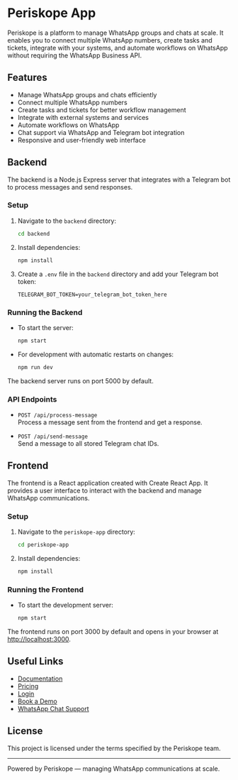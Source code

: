 # Periskope App

Periskope is a platform to manage WhatsApp groups and chats at scale. It enables you to connect multiple WhatsApp numbers, create tasks and tickets, integrate with your systems, and automate workflows on WhatsApp without requiring the WhatsApp Business API.

## Features

- Manage WhatsApp groups and chats efficiently
- Connect multiple WhatsApp numbers
- Create tasks and tickets for better workflow management
- Integrate with external systems and services
- Automate workflows on WhatsApp
- Chat support via WhatsApp and Telegram bot integration
- Responsive and user-friendly web interface

## Backend

The backend is a Node.js Express server that integrates with a Telegram bot to process messages and send responses.

### Setup

1. Navigate to the `backend` directory:

   ```bash
   cd backend
   ```

2. Install dependencies:

   ```bash
   npm install
   ```

3. Create a `.env` file in the `backend` directory and add your Telegram bot token:

   ```
   TELEGRAM_BOT_TOKEN=your_telegram_bot_token_here
   ```

### Running the Backend

- To start the server:

  ```bash
  npm start
  ```

- For development with automatic restarts on changes:

  ```bash
  npm run dev
  ```

The backend server runs on port 5000 by default.

### API Endpoints

- `POST /api/process-message`  
  Process a message sent from the frontend and get a response.

- `POST /api/send-message`  
  Send a message to all stored Telegram chat IDs.

## Frontend

The frontend is a React application created with Create React App. It provides a user interface to interact with the backend and manage WhatsApp communications.

### Setup

1. Navigate to the `periskope-app` directory:

   ```bash
   cd periskope-app
   ```

2. Install dependencies:

   ```bash
   npm install
   ```

### Running the Frontend

- To start the development server:

  ```bash
  npm start
  ```

The frontend runs on port 3000 by default and opens in your browser at [http://localhost:3000](http://localhost:3000).

## Useful Links

- [Documentation](https://docs.periskope.app/get-started/introduction)
- [Pricing](https://periskope.app/pricing)
- [Login](https://console.periskope.app/login)
- [Book a Demo](https://cal.com/team/periskope/demo)
- [WhatsApp Chat Support](https://wa.me/+919289665999)

## License

This project is licensed under the terms specified by the Periskope team.

---

Powered by Periskope — managing WhatsApp communications at scale.
